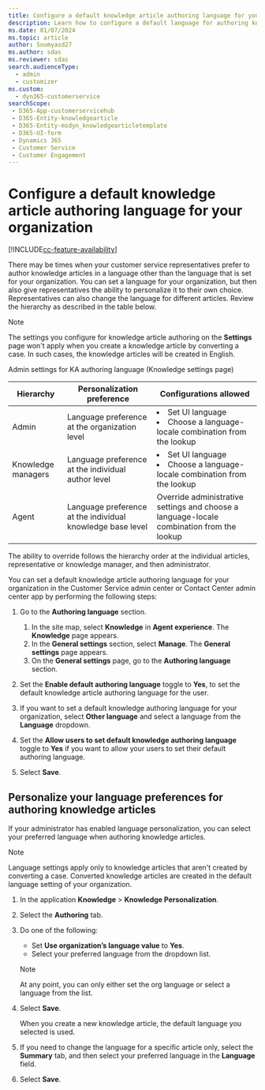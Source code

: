 ```yaml
---
title: Configure a default knowledge article authoring language for your organization
description: Learn how to configure a default language for authoring knowledge articles.
ms.date: 01/07/2024
ms.topic: article
author: Soumyasd27
ms.author: sdas
ms.reviewer: sdas
search.audienceType: 
  - admin
  - customizer
ms.custom: 
  - dyn365-customerservice
searchScope: 
 - D365-App-customerservicehub 
 - D365-Entity-knowledgearticle
 - D365-Entity-msdyn_knowledgearticletemplate
 - D365-UI-form
 - Dynamics 365 
 - Customer Service 
 - Customer Engagement 
---
```


# Configure a default knowledge article authoring language for your organization

[!INCLUDE[cc-feature-availability](../../includes/cc-feature-availability.md)]


There may be times when your customer service representatives prefer to author knowledge articles in a language other than the language that is set for your organization. You can set a language for your organization, but then also give representatives the ability to personalize it to their own choice. Representatives can also change the language for different articles. Review the hierarchy as described in the table below.

  > [!NOTE]
  > The settings you configure for knowledge article authoring on the **Settings** page won't apply when you create a knowledge article by converting a case. In such cases, the knowledge articles will be created in English. 


Admin settings for KA authoring language (Knowledge settings page)

|Hierarchy |Personalization preference |Configurations allowed |
|-------------------|-------------------|--------------|
|Admin        |Language preference at the organization level   |<li>Set UI language</li><li>Choose a language-locale combination from the lookup</li>   |
|Knowledge managers        |Language preference at the individual author level     |<li>Set UI language</li><li>Choose a language-locale combination from the lookup</li>    |
|Agent         |Language preference at the individual knowledge base level      |Override administrative settings and choose a language-locale combination from the lookup</li>   |

The ability to override follows the hierarchy order at the individual articles, representative or knowledge manager, and then administrator.

You can set a default knowledge article authoring language for your organization in the Customer Service admin center or Contact Center admin center app by performing the following steps:

1. Go to the **Authoring language** section.

      1. In the site map, select **Knowledge** in **Agent experience**. The **Knowledge** page appears.
      1. In the **General settings** section, select **Manage**. The **General settings** page appears.
      1. On the **General settings** page, go to the **Authoring language** section.

2.	Set the **Enable default authoring language** toggle to **Yes**, to set the default knowledge article authoring language for the user. 

3.	If you want to set a default knowledge authoring language for your organization, select **Other language** and select a language from the **Language** dropdown.

5.	Set the **Allow users to set default knowledge authoring language** toggle to **Yes** if you want to allow your users to set their default authoring language.

6.	Select **Save**.

## Personalize your language preferences for authoring knowledge articles

If your administrator has enabled language personalization, you can select your preferred language when authoring knowledge articles.

> [!NOTE]
> Language settings apply only to knowledge articles that aren't created by converting a case. Converted knowledge articles are created in the default language setting of your organization.

1. In the application **Knowledge** > **Knowledge Personalization**.

2. Select the **Authoring** tab.

3. Do one of the following:
 
   - Set **Use organization’s language value** to **Yes**.
   - Select your preferred language from the dropdown list.
   
   > [!NOTE]
   > At any point, you can only either set the org language or select a language from the list.  

4. Select **Save**.

   When you create a new knowledge article, the default language you selected is used.

5. If you need to change the language for a specific article only, select the **Summary** tab, and then select your preferred language in the **Language** field.

6. Select **Save**.

